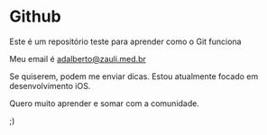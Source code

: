 # Github

Este é um repositório teste para aprender como o Git funciona

Meu email é [adalberto@zauli.med.br](adalberto@zauli.md.br)

Se quiserem, podem me enviar dicas. Estou atualmente focado em desenvolvimento iOS.

Quero muito aprender e somar com a comunidade.

;)


